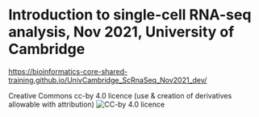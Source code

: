 # Introduction to single-cell RNA-seq analysis, Nov 2021, University of Cambridge

https://bioinformatics-core-shared-training.github.io/UnivCambridge_ScRnaSeq_Nov2021_dev/

Creative Commons cc-by 4.0 licence (use & creation of derivatives allowable with attribution)
![CC-by 4.0 licence](CCby4.png)

